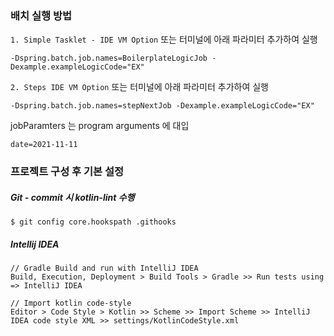 ### 배치 실행 방법
`1. Simple Tasklet - IDE VM Option` 또는 터미널에 아래 파라미터 추가하여 실행
```
-Dspring.batch.job.names=BoilerplateLogicJob -Dexample.exampleLogicCode="EX" 
```
`2. Steps IDE VM Option` 또는 터미널에 아래 파라미터 추가하여 실행
```
-Dspring.batch.job.names=stepNextJob -Dexample.exampleLogicCode="EX" 
```
jobParamters 는 program arguments 에 대입
```
date=2021-11-11
```
### 프로젝트 구성 후 기본 설정

##### Git - commit 시 kotlin-lint 수행

```
$ git config core.hookspath .githooks
```

##### Intellij IDEA
```
// Gradle Build and run with IntelliJ IDEA
Build, Execution, Deployment > Build Tools > Gradle >> Run tests using => IntelliJ IDEA
                                  
// Import kotlin code-style
Editor > Code Style > Kotlin >> Scheme >> Import Scheme >> IntelliJ IDEA code style XML >> settings/KotlinCodeStyle.xml
```
